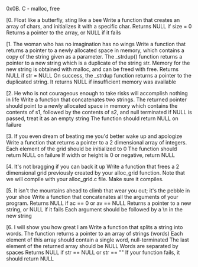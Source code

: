 0x0B. C - malloc, free

[0. Float like a butterfly, sting like a bee
Write a function that creates an array of chars, and initializes it with a specific char.
Returns NULL if size = 0
Returns a pointer to the array, or NULL if it fails

[1. The woman who has no imagination has no wings
Write a function that returns a pointer to a newly allocated space in memory, which contains a copy of the string given as a parameter.
The _strdup() function returns a pointer to a new string which is a duplicate of the string str. Memory for the new string is obtained with malloc, and can be freed with free.
Returns NULL if str = NULL
On success, the _strdup function returns a pointer to the duplicated string. It returns NULL if insufficient memory was available

[2. He who is not courageous enough to take risks will accomplish nothing in life
Write a function that concatenates two strings.
The returned pointer should point to a newly allocated space in memory which contains the contents of s1, followed by the contents of s2, and null terminated
if NULL is passed, treat it as an empty string
The function should return NULL on failure

[3. If you even dream of beating me you'd better wake up and apologize
Write a function that returns a pointer to a 2 dimensional array of integers.
Each element of the grid should be initialized to 0
The function should return NULL on failure
If width or height is 0 or negative, return NULL

[4. It's not bragging if you can back it up
Write a function that frees a 2 dimensional grid previously created by your alloc_grid function.
Note that we will compile with your alloc_grid.c file. Make sure it compiles.

[5. It isn't the mountains ahead to climb that wear you out; it's the pebble in your shoe
Write a function that concatenates all the arguments of your program.
Returns NULL if ac == 0 or av == NULL
Returns a pointer to a new string, or NULL if it fails
Each argument should be followed by a \n in the new string

[6. I will show you how great I am
Write a function that splits a string into words.
The function returns a pointer to an array of strings (words)
Each element of this array should contain a single word, null-terminated
The last element of the returned array should be NULL
Words are separated by spaces
Returns NULL if str == NULL or str == ""
If your function fails, it should return NULL
